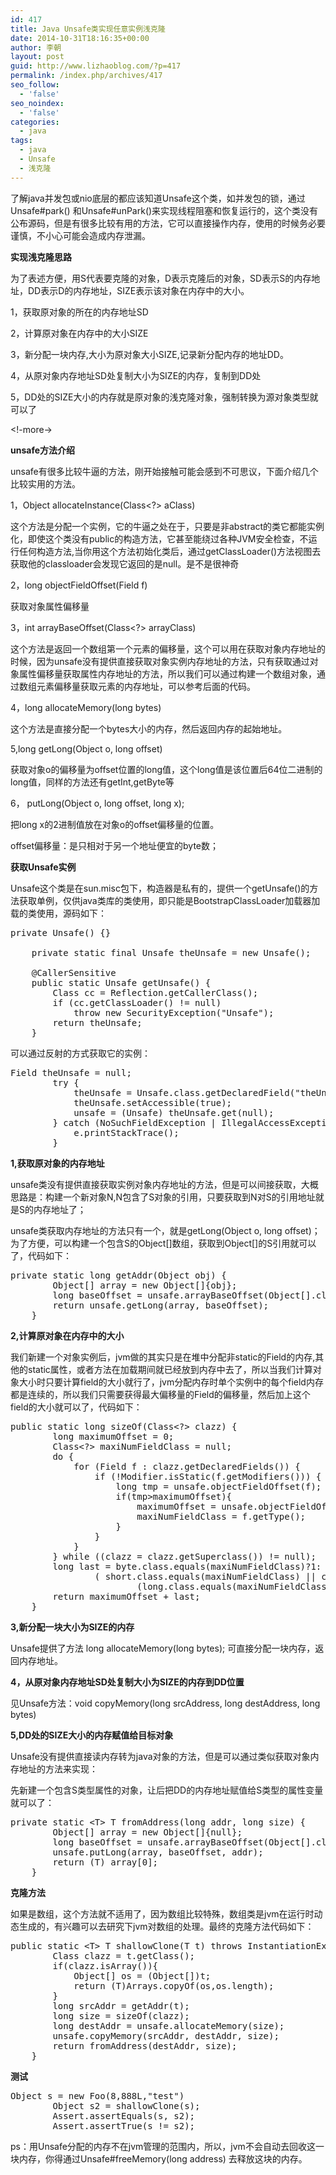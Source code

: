 ```yaml
---
id: 417
title: Java Unsafe类实现任意实例浅克隆
date: 2014-10-31T18:16:35+00:00
author: 李朝
layout: post
guid: http://www.lizhaoblog.com/?p=417
permalink: /index.php/archives/417
seo_follow:
  - 'false'
seo_noindex:
  - 'false'
categories:
  - java
tags:
  - java
  - Unsafe
  - 浅克隆
---
```

了解java并发包或nio底层的都应该知道Unsafe这个类，如并发包的锁，通过Unsafe#park() 和Unsafe#unPark()来实现线程阻塞和恢复运行的，这个类没有公布源码，但是有很多比较有用的方法，它可以直接操作内存，使用的时候务必要谨慎，不小心可能会造成内存泄漏。

**实现浅克隆思路**
  
为了表述方便，用S代表要克隆的对象，D表示克隆后的对象，SD表示S的内存地址，DD表示D的内存地址，SIZE表示该对象在内存中的大小。

1，获取原对象的所在的内存地址SD
  
2，计算原对象在内存中的大小SIZE
  
3，新分配一块内存,大小为原对象大小SIZE,记录新分配内存的地址DD。
  
4，从原对象内存地址SD处复制大小为SIZE的内存，复制到DD处
  
5，DD处的SIZE大小的内存就是原对象的浅克隆对象，强制转换为源对象类型就可以了
  
<!-more->
  
**unsafe方法介绍**
  
unsafe有很多比较牛逼的方法，刚开始接触可能会感到不可思议，下面介绍几个比较实用的方法。
  
1，Object allocateInstance(Class<?> aClass)


  
这个方法是分配一个实例，它的牛逼之处在于，只要是非abstract的类它都能实例化，即使这个类没有public的构造方法，它甚至能绕过各种JVM安全检查，不运行任何构造方法,当你用这个方法初始化类后，通过getClassLoader()方法视图去获取他的classloader会发现它返回的是null。是不是很神奇
  
2，long objectFieldOffset(Field f)
  
获取对象属性偏移量
  
3，int arrayBaseOffset(Class<?> arrayClass)


  
这个方法是返回一个数组第一个元素的偏移量，这个可以用在获取对象内存地址的时候，因为unsafe没有提供直接获取对象实例内存地址的方法，只有获取通过对象属性偏移量获取属性内存地址的方法，所以我们可以通过构建一个数组对象，通过数组元素偏移量获取元素的内存地址，可以参考后面的代码。
  
4，long allocateMemory(long bytes)
  
这个方法是直接分配一个bytes大小的内存，然后返回内存的起始地址。
  
5,long getLong(Object o, long offset)
  
获取对象o的偏移量为offset位置的long值，这个long值是该位置后64位二进制的long值，同样的方法还有getInt,getByte等
  
6， putLong(Object o, long offset, long x);
  
把long x的2进制值放在对象o的offset偏移量的位置。

offset偏移量：是只相对于另一个地址便宜的byte数；

**获取Unsafe实例**
  
Unsafe这个类是在sun.misc包下，构造器是私有的，提供一个getUnsafe()的方法获取单例，仅供java类库的类使用，即只能是BootstrapClassLoader加载器加载的类使用，源码如下：

<pre class="brush: java; title: ; notranslate" title="">private Unsafe() {}

    private static final Unsafe theUnsafe = new Unsafe();

    @CallerSensitive
    public static Unsafe getUnsafe() {
        Class cc = Reflection.getCallerClass();
        if (cc.getClassLoader() != null)
            throw new SecurityException("Unsafe");
        return theUnsafe;
    }
</pre>

可以通过反射的方式获取它的实例：

<pre class="brush: java; title: ; notranslate" title="">Field theUnsafe = null;
        try {
            theUnsafe = Unsafe.class.getDeclaredField("theUnsafe");
            theUnsafe.setAccessible(true);
            unsafe = (Unsafe) theUnsafe.get(null);
        } catch (NoSuchFieldException | IllegalAccessException e) {
            e.printStackTrace();
        }
</pre>

**1,获取原对象的内存地址**

unsafe类没有提供直接获取实例对象内存地址的方法，但是可以间接获取，大概思路是：构建一个新对象N,N包含了S对象的引用，只要获取到N对S的引用地址就是S的内存地址了；
  
unsafe类获取内存地址的方法只有一个，就是getLong(Object o, long offset)；为了方便，可以构建一个包含S的Object[]数组，获取到Object[]的S引用就可以了，代码如下：

<pre class="brush: java; title: ; notranslate" title="">private static long getAddr(Object obj) {
        Object[] array = new Object[]{obj};
        long baseOffset = unsafe.arrayBaseOffset(Object[].class);
        return unsafe.getLong(array, baseOffset);
    }
</pre>

**2,计算原对象在内存中的大小**
  
我们新建一个对象实例后，jvm做的其实只是在堆中分配非static的Field的内存,其他的static属性，或者方法在加载期间就已经放到内存中去了，所以当我们计算对象大小时只要计算field的大小就行了，jvm分配内存时单个实例中的每个field内存都是连续的，所以我们只需要获得最大偏移量的Field的偏移量，然后加上这个field的大小就可以了，代码如下：

<pre class="brush: java; title: ; notranslate" title="">public static long sizeOf(Class&lt;?&gt; clazz) {
        long maximumOffset = 0;
        Class&lt;?&gt; maxiNumFieldClass = null;
        do {
            for (Field f : clazz.getDeclaredFields()) {
                if (!Modifier.isStatic(f.getModifiers())) {
                    long tmp = unsafe.objectFieldOffset(f);
                    if(tmp&gt;maximumOffset){
                        maximumOffset = unsafe.objectFieldOffset(f);
                        maxiNumFieldClass = f.getType();
                    }
                }
            }
        } while ((clazz = clazz.getSuperclass()) != null);
        long last = byte.class.equals(maxiNumFieldClass)?1:
                ( short.class.equals(maxiNumFieldClass) || char.class.equals(maxiNumFieldClass))?2:
                        (long.class.equals(maxiNumFieldClass)||double.class.equals(maxiNumFieldClass))?8:4;
        return maximumOffset + last;
    }
</pre>

**3,新分配一块大小为SIZE的内存**
  
Unsafe提供了方法 long allocateMemory(long bytes); 可直接分配一块内存，返回内存地址。

**4，从原对象内存地址SD处复制大小为SIZE的内存到DD位置**
  
见Unsafe方法：void copyMemory(long srcAddress, long destAddress, long bytes) 

**5,DD处的SIZE大小的内存赋值给目标对象**
  
Unsafe没有提供直接读内存转为java对象的方法，但是可以通过类似获取对象内存地址的方法来实现：
  
先新建一个包含S类型属性的对象，让后把DD的内存地址赋值给S类型的属性变量就可以了：

<pre class="brush: java; title: ; notranslate" title="">private static &lt;T&gt; T fromAddress(long addr, long size) {
        Object[] array = new Object[]{null};
        long baseOffset = unsafe.arrayBaseOffset(Object[].class);
        unsafe.putLong(array, baseOffset, addr);
        return (T) array[0];
    }
</pre>

**克隆方法**
  
如果是数组，这个方法就不适用了，因为数组比较特殊，数组类是jvm在运行时动态生成的，有兴趣可以去研究下jvm对数组的处理。最终的克隆方法代码如下：

<pre class="brush: java; title: ; notranslate" title="">public static &lt;T&gt; T shallowClone(T t) throws InstantiationException {
        Class clazz = t.getClass();
        if(clazz.isArray()){
            Object[] os = (Object[])t;
            return (T)Arrays.copyOf(os,os.length);
        }
        long srcAddr = getAddr(t);
        long size = sizeOf(clazz);
        long destAddr = unsafe.allocateMemory(size);
        unsafe.copyMemory(srcAddr, destAddr, size);
        return fromAddress(destAddr, size);
    }
</pre>

**测试**

<pre class="brush: java; title: ; notranslate" title="">Object s = new Foo(8,888L,"test")
        Object s2 = shallowClone(s);
        Assert.assertEquals(s, s2);
        Assert.assertTrue(s != s2);
</pre>

ps：用Unsafe分配的内存不在jvm管理的范围内，所以，jvm不会自动去回收这一块内存，你得通过Unsafe#freeMemory(long address) 去释放这块的内存。